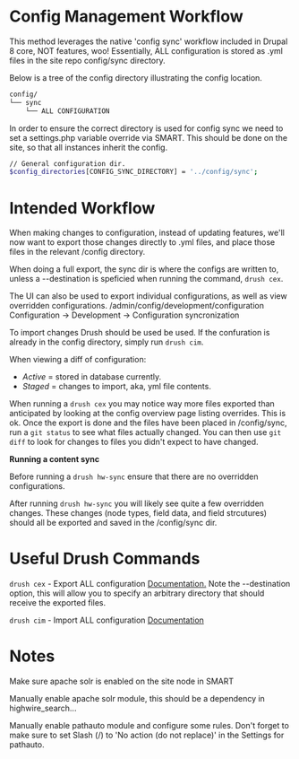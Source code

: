 Config Management Workflow
======
This method leverages the native 'config sync' workflow included in Drupal 8 core, NOT features, woo! Essentially, ALL configuration is stored as .yml files in the site repo config/sync directory.

Below is a tree of the config directory illustrating the config location.

```sh
config/
└── sync
    └── ALL CONFIGURATION
```

In order to ensure the correct directory is used for config sync we need to set a settings.php variable override via SMART. This should be done on the site, so that all instances inherit the config.

```sh
// General configuration dir.
$config_directories[CONFIG_SYNC_DIRECTORY] = '../config/sync';
```

Intended Workflow
======
When making changes to configuration, instead of updating features, we'll now want to export those changes directly to .yml files, and place those files in the relevant /config directory.

When doing a full export, the sync dir is where the configs are written to, unless a --destination is speficied when running the command, `drush cex`.

The UI can also be used to export individual configurations, as well as view overridden configurations.
/admin/config/development/configuration
Configuration -> Development -> Configuration syncronization

To import changes Drush should be used be used. If the confuration is already in the config directory, simply run `drush cim`.

When viewing a diff of configuration: 
* *Active* = stored in database currently. 
* *Staged* = changes to import, aka, yml file contents.

When running a `drush cex` you may notice way more files exported than anticipated by looking at the config overview page listing overrides. This is ok. Once the export is done and the files have been placed in /config/sync, run a `git status` to see what files actually changed. You can then use `git diff` to look for changes to files you didn't expect to have changed.

**Running a content sync**

Before running a `drush hw-sync` ensure that there are no overridden configurations.

After running `drush hw-sync` you will likely see quite a few overridden changes. These changes (node types, field data, and field strcutures) should all be exported and saved in the /config/sync dir.

Useful Drush Commands
======
`drush cex` - Export ALL configuration [Documentation.](https://drushcommands.com/drush-8x/config/config-export/)
  Note the --destination option, this will allow you to specify an arbitrary directory that should receive the exported files.

`drush cim` - Import ALL configuration [Documentation](https://drushcommands.com/drush-8x/config/config-import/)

Notes
======
Make sure apache solr is enabled on the site node in SMART

Manually enable apache solr module, this should be a dependency in highwire_search...

Manually enable pathauto module and configure some rules. Don't forget to make sure to set Slash (/) to 'No action (do not replace)' in the Settings for pathauto.
